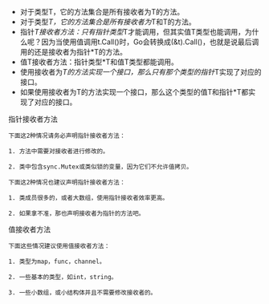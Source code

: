 *   对于类型T，它的方法集合是所有接收者为T的方法。
*   对于类型*T，它的方法集合是所有接收者为*T和T的方法。
*   指针*T接收者方法：只有指针类型*T才能调用，但其实值T类型也能调用，为什么呢？因为当使用值调用t.Call()时，Go会转换成(&t).Call()，也就是说最后调用的还是接收者为指针*T的方法。
*   值T接收者方法：指针类型*T和值T类型都能调用。
*   使用接收者为*T的方法实现一个接口，那么只有那个类型的指针*T实现了对应的接口。
*   如果使用接收者为T的方法实现一个接口，那么这个类型的值T和指针*T都实现了对应的接口。

指针接收者方法

    下面这2种情况请务必声明指针接收者方法：

    1. 方法中需要对接收者进行修改的。

    2. 类中包含sync.Mutex或类似锁的变量，因为它们不允许值拷贝。

    下面这2种情况也建议声明指针接收者方法：

    1. 类成员很多的，或者大数组，使用指针接收者效率更高。

    2. 如果拿不准，那也声明接收者为指针的方法吧。

值接收者方法

    下面这些情况建议使用值接收者方法：

    1. 类型为map，func，channel。

    2. 一些基本的类型，如int，string。

    3. 一些小数组，或小结构体并且不需要修改接收者的。